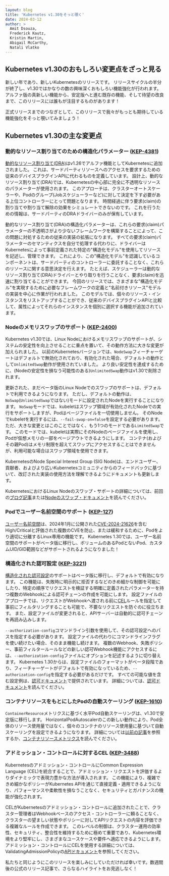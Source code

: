 ```yaml
---
layout: blog
title: 'Kubernetes v1.30をそっと覗く'
date: 2024-03-12
author: >
  Amit Dsouza,
  Frederick Kautz,
  Kristin Martin,
  Abigail McCarthy,
  Natali Vlatko
---
```


## Kubernetes v1.30のおもしろい変更点をざっと見る

新しい年であり、新しいKubernetesのリリースです。
リリースサイクルの半分が終了し、v1.30ではかなりの数の興味深くおもしろい機能強化が行われます。
アルファ版の真新しい機能から、安定版へと進む既存の機能、そして待望の改良まで、このリリースには誰もが注目するものがあります！

正式リリースまでのつなぎとして、このリリースで我々がもっとも期待している機能強化をそっと覗いてみましょう！

## Kubernetes v1.30の主な変更点

### 動的なリソース割り当てのための構造化パラメーター ([KEP-4381](https://kep.k8s.io/4381))

[動的なリソース割り当て(DRA)](/docs/concepts/scheduling-eviction/dynamic-resource-allocation/)はv1.26でアルファ機能としてKubernetesに追加されました。
これは、サードパーティリソースへのアクセスを要求するための従来のデバイスプラグインAPIに代わるものを定義しています。
設計上、動的なリソース割り当て(DRA)では、Kubernetesの中心部に完全に不透明なリソースのパラメーターが使用されます。
このアプローチは、クラスターオートスケーラーや、Podのグループ(Jobスケジューラーなど)に対して決定を下す必要がある上位コントローラーにとって問題となります。
時間経過に伴う要求(claim)の割り当てや割り当て解除の効果をシミュレートできないのです。
これを行うための情報は、サードパーティのDRAドライバーのみが保有しています。

動的なリソース割り当て(DRA)の構造化パラメーターは、これらの要求(claim)パラメーターの不透明さがより少ないフレームワークを構築することによって、この問題に対処するための従来の実装の拡張になります。
すべての要求(claim)パラメーターのセマンティクスを自分で処理する代わりに、ドライバーはKubernetesによって事前定義された特定の"構造化モデル"を使用してリソースを記述し、管理できます。
これにより、この"構造化モデル"を認識しているコンポーネントは、サードパーティのコントローラーに委託することなく、これらのリソースに関する意思決定を行えます。
たとえば、スケジューラーは動的なリソース割り当て(DRA)ドライバーとやり取りを行うことなく、要求(claim)を迅速に割り当てることができます。
今回のリリースでは、さまざまな"構造化モデル"を実現するために必要なフレームワークの定義と"名前付きリソース"モデルの実装を中心に作業が行われました。
このモデルでは、個々のリソース・インスタンスをリストアップすることができ、従来のデバイスプラグインAPIと比較して、属性によってそれらのインスタンスを個別に選択する機能が追加されています。

### Nodeのメモリスワップのサポート ([KEP-2400](https://kep.k8s.io/2400))

Kubernetes v1.30では、Linux Nodeにおけるメモリスワップのサポートが、システムの安定性を向上させることに重点を置いて、その動作方法に大きな変更が加えられました。
以前のKubernetesバージョンでは、`NodeSwap`フィーチャーゲートはデフォルトで無効化されており、有効化された場合、デフォルトの動作として`UnlimitedSwap`動作が使用されていました。
より良い安定性を達成するために、(Nodeの安定性を損なう可能性のある)`UnlimitedSwap`動作はv1.30で削除されます。

更新された、まだベータ版のLinux Nodeでのスワップのサポートは、デフォルトで利用できるようになります。
ただし、デフォルトの動作は、`NoSwap`(`UnlimitedSwap`ではない)モードに設定されたNodeを実行することになります。
`NoSwap`モードでは、kubeletはスワップ領域が有効化されたNodeでの実行をサポートしますが、Podはページファイルを一切使用しません。
そのNodeでkubeletを実行するには、`--fail-swap-on=false`を設定する必要があります。
ただ、大きな変更とはこのことではなく、もう1つのモードである`LimitedSwap`です。
このモードでは、kubeletは実際にそのNodeのページファイルを使用し、Podが仮想メモリの一部をページアウトできるようにします。
コンテナ(およびその親Pod)はメモリ制限を超えてスワップにアクセスすることはできませんが、利用可能な場合はスワップ領域を使用できます。

KubernetesのNode Special Interest Group (SIG Node)は、エンドユーザー、貢献者、およびより広いKubernetesコミュニティからのフィードバックに基づいて、改訂された実装の使用方法を理解できるようにドキュメントも更新します。

KubernetesにおけるLinux Nodeのスワップ・サポートの詳細については、前回の[ブログ記事](/blog/2023/08/24/swap-linux-beta/)または[Nodeのスワップ・ドキュメント](/ja/docs/concepts/architecture/nodes/#swap-memory)を読んでください。

### Podでユーザー名前空間のサポート ([KEP-127](https://kep.k8s.io/127))

[ユーザー名前空間](/docs/concepts/workloads/pods/user-namespaces)は、2024年1月に公開された[CVE-2024-21626](https://github.com/opencontainers/runc/security/advisories/GHSA-xr7r-f8xq-vfvv)を含むHigh/Criticalと評価された複数のCVEを防止、または緩和するために、Podをより適切に分離するLinux専用の機能です。
Kubernetes 1.30では、ユーザー名前空間のサポートがベータ版に移行し、ボリュームのあるPodとないPod、カスタムUID/GID範囲などがサポートされるようになりました！

### 構造化された認可設定 ([KEP-3221](https://kep.k8s.io/3221))

[構造化された認可設定](/docs/reference/access-authn-authz/authorization/#configuring-the-api-server-using-an-authorization-config-file)のサポートはベータ版に移行し、デフォルトで有効になります。
この機能は、失敗時に明示的に拒否するなどのきめ細かな制御を可能にしたり、特定の順序でリクエストを検証する明確に定義されたパラメーターを持つ複数のWebhookによる認可チェーンの作成を可能にします。
設定ファイルのアプローチでは、リクエストがWebhookへ渡される前に[CEL](/docs/reference/using-api/cel/)ルールを指定して事前にフィルタリングすることも可能で、不要なリクエストを防ぐのに役立ちます。
また、設定ファイルが変更されると、APIサーバーは自動的に認可チェーンを再読み込みします。

`--authorization-config`コマンドライン引数を使用して、その認可設定へのパスを指定する必要があります。
設定ファイルの代わりにコマンドラインフラグを使い続けたい場合、そのまま機能し続けます。
複数のWebhook、失敗ポリシー、事前フィルタールールなどの新しい認可Webhook機能にアクセスするには、`--authorization-config`ファイルにオプションを記述するように切り替えます。
Kubernetes 1.30からは、設定ファイルのフォーマットがベータ段階であり、フィーチャーゲートがデフォルトで有効になっているため、`--authorization-config`を指定する必要があるだけです。
すべての可能な値を含む設定例は、[認可ドキュメント](/docs/reference/access-authn-authz/authorization/#configuring-the-api-server-using-an-authorization-config-file)で提供されています。
詳細については、[認可ドキュメント](/docs/reference/access-authn-authz/authorization/#configuring-the-api-server-using-an-authorization-config-file)を読んでください。

### コンテナリソースをもとにしたPodの自動スケーリング ([KEP-1610](https://kep.k8s.io/1610))

`ContainerResource`メトリクスに基づく水平Pod自動スケーリングは、v1.30で安定版に移行します。
HorizontalPodAutoscalerのこの新しい動作により、Pod全体のリソース使用量ではなく、個々のコンテナのリソース使用量に基づいて自動スケーリングを設定できるようになります。
詳細については[以前の記事](/blog/2023/05/02/hpa-container-resource-metric/)を参照するか、[コンテナリソースメトリクス](/ja/docs/tasks/run-application/horizontal-pod-autoscale/#container-resource-metrics)を読んでください。


### アドミッション・コントロールに対するCEL ([KEP-3488](https://kep.k8s.io/3488))

Kubernetesのアドミッション・コントロールにCommon Expression Language (CEL)を統合することで、アドミッション・リクエストを評価するよりダイナミックで表現力豊かな方法が導入されます。
この機能により、複雑できめ細かなポリシーがKubernetes APIを通じて直接定義・適用できるようになり、パフォーマンスや柔軟性を損なうことなく、セキュリティとガバナンスの機能が強化されます。

CELがKubernetesのアドミッション・コントロールに追加されたことで、クラスター管理者はWebhookベースのアクセス・コントローラーに頼ることなく、クラスターの望ましい状態やポリシーに対してAPIリクエストの内容を評価できる複雑なルールを作成できます。
このレベルの制御は、クラスター運用の効率性、セキュリティ、整合性を維持するために極めて重要であり、Kubernetes環境をより堅牢にし、さまざまなユースケースや要件へ適応できるようにします。
アドミッション・コントロールにCELを使用する詳細については、ValidatingAdmissionPolicyの[APIドキュメント](/docs/reference/access-authn-authz/validating-admission-policy/)を参照してください。

私たちと同じようにこのリリースを楽しみにしていただければ幸いです。数週間後の公式のリリース記事で、さらなるハイライトをお見逃しなく！
